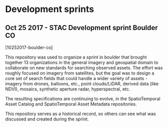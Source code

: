 # Development sprints

## Oct 25 2017 - STAC Development sprint Boulder CO

[10252017-boulder-co]

This repository was used to organize a sprint in boulder that brought together 13 organizations in the general imagery and geospatial domain to collaborate on new standards for searching observed assets. The effort was roughly focused on imagery from satellites, but the goal was to design a core set of search fields that could handle a wider variety of assets - imagery from drones, balloons, etc., point clouds/LiDAR, derived data (like NDVI), mosaics, synthetic aperture radar, hyperspectral, etc.

The resulting specifications are continuing to evolve, in the SpatioTemporal Asset Catalog and SpatioTemporal Asset Metadata repositories.

This repository serves as a historical record, so others can see what was discussed and created during the sprint.
